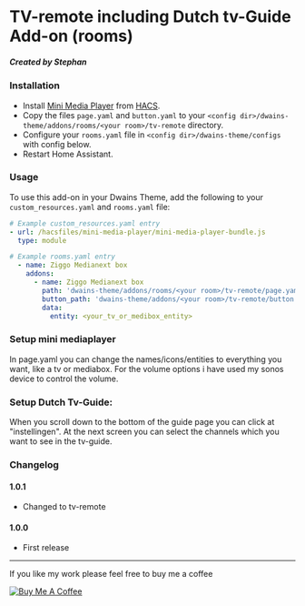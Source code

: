 # TV-remote including Dutch tv-Guide Add-on (rooms)
##### Created by Stephan

### Installation
- Install [Mini Media Player](https://github.com/kalkih/mini-media-player) from [HACS](https://hacs.xyz).
- Copy the files `page.yaml` and `button.yaml` to your `<config dir>/dwains-theme/addons/rooms/<your room>/tv-remote` directory.
- Configure your `rooms.yaml` file in `<config dir>/dwains-theme/configs` with config below.
- Restart Home Assistant.

### Usage
To use this add-on in your Dwains Theme, add the following to your `custom_resources.yaml` and `rooms.yaml` file:
```yaml
# Example custom_resources.yaml entry
- url: /hacsfiles/mini-media-player/mini-media-player-bundle.js
  type: module
```

```yaml
# Example rooms.yaml entry
  - name: Ziggo Medianext box
    addons:
      - name: Ziggo Medianext box
        path: 'dwains-theme/addons/rooms/<your room>/tv-remote/page.yaml'
        button_path: 'dwains-theme/addons/<your room>/tv-remote/button.yaml'
        data:
          entity: <your_tv_or_medibox_entity>
  ```
### Setup mini mediaplayer
In page.yaml you can change the names/icons/entities to everything you want, like a tv or mediabox. For the volume options i have used my sonos device to control the volume.

### Setup Dutch Tv-Guide:
When you scroll down to the bottom of the guide page you can click at "instellingen". At the next screen you can select the channels which you want to see in the tv-guide.
  
### Changelog
#### 1.0.1
- Changed to tv-remote
#### 1.0.0
- First release

---

If you like my work please feel free to buy me a coffee

<a href="https://www.buymeacoffee.com/Stephan296" target="_blank"><img src="https://www.buymeacoffee.com/assets/img/custom_images/white_img.png" alt="Buy Me A Coffee"></a>
